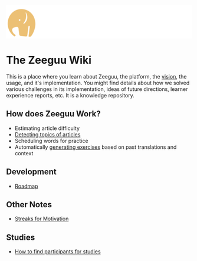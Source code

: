 
![](uploads/orange-elephant-left.png)

# The Zeeguu Wiki


This is a place where you learn about Zeeguu, the platform, the [vision](vision.md), the usage, and it's implementation. You might find details about how we solved various challenges in its implementation, ideas of future directions, learner experience reports, etc. It is a knowledge repository. 

## How does Zeeguu Work?

- Estimating article difficulty
- [Detecting topics of articles](./topic-detection)
- Scheduling words for practice
- Automatically [generating exercises](./generating-exercises) based on past translations and context



## Development

- [Roadmap](roadmap.md)


## Other Notes

- [Streaks for Motivation](streaks-for-motivation.md)

## Studies

- [How to find participants for studies](./finding-participants.md) 



